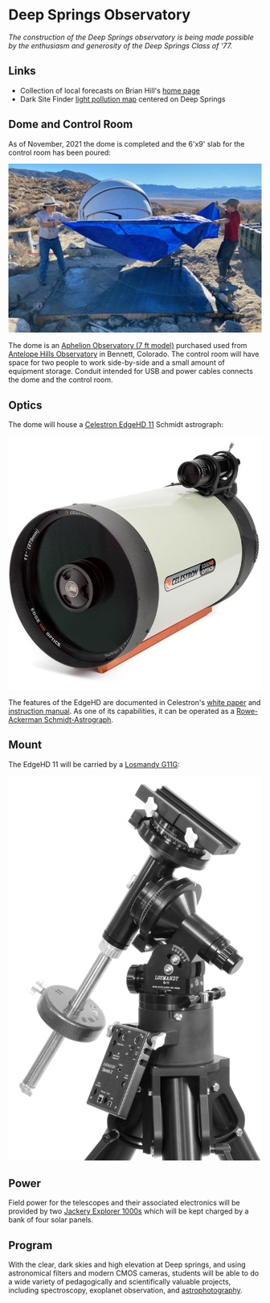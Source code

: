 # Deep Springs Observatory

*The construction of the Deep Springs observatory is being made possible by the enthusiasm and generosity of the Deep Springs Class of '77.*

## Links

* Collection of local forecasts on Brian Hill's [home page](../index.html#weather-forecasts)
* Dark Site Finder [light pollution map](https://darksitefinder.com/maps/world.html#10/37.3749/-117.9802) centered on Deep Springs

## Dome and Control Room

As of November, 2021 the dome is completed and the 6'x9' slab for the control room has been poured:

![Tarping Control Room Slab](./photos/TarpingControlRoomSlab.jpeg)

The dome is an [Aphelion Observatory (7 ft model)](https://www.apheliondomes.com/products.html) purchased used from [Antelope Hills Observatory](http://www.antelopehillsobservatory.org) in Bennett, Colorado. The control
room will have space for two people to work side-by-side and a small amount of equipment storage. Conduit intended for USB and power cables connects the dome and the control room.

## Optics

The dome will house a [Celestron EdgeHD 11](https://www.celestron.com/products/edgehd-11-optical-tube-assembly-cge-dovetail) Schmidt astrograph:

![Celestron EdgeHD 11](./photos/CelestronEdgeHD11.jpg)

The features of the EdgeHD are documented in Celestron's [white paper](./resources/CelestronEdgeHDWhitePaper.pdf) and [instruction manual](./resources/CelestronEdgeHDInstructionManual.pdf). As one of its capabilities, it can be operated as a [Rowe-Ackerman Schmidt-Astrograph](./resources/RASAWhitePaper.pdf).

## Mount

The EdgeHD 11 will be carried by a [Losmandy G11G](http://www.losmandy.com/g-11.html):

![Losmandy G11G](./photos/LosmandyG11G.jpg)

## Power

Field power for the telescopes and their associated electronics will be provided by two [Jackery Explorer 1000s](https://www.jackery.com/products/explorer-1000-portable-power-station) which will be kept charged by a bank of four solar panels. 

## Program

With the clear, dark skies and high elevation at Deep springs, and using astronomical filters and modern CMOS cameras, students will be able to do a wide variety of pedagogically and scientifically valuable projects, including spectroscopy, exoplanet observation, and [astrophotography](../astronomy/index.html#astrophotography-projects).
